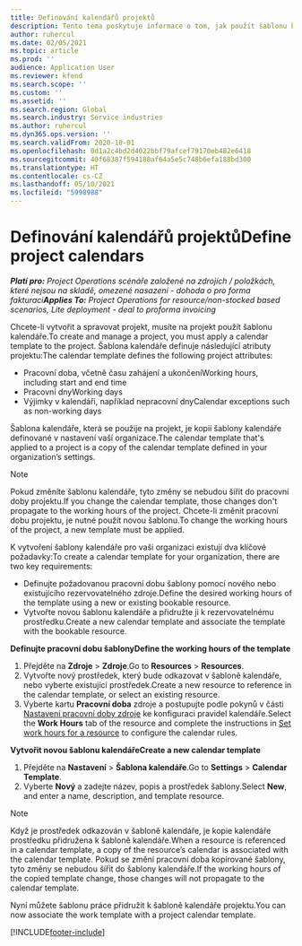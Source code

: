 ```yaml
---
title: Definování kalendářů projektů
description: Tento téma poskytuje informace o tom, jak použít šablonu kalendáře na projekt ke sledování harmonogramu projektu.
author: ruhercul
ms.date: 02/05/2021
ms.topic: article
ms.prod: ''
audience: Application User
ms.reviewer: kfend
ms.search.scope: ''
ms.custom: ''
ms.assetid: ''
ms.search.region: Global
ms.search.industry: Service industries
ms.author: ruhercul
ms.dyn365.ops.version: ''
ms.search.validFrom: 2020-10-01
ms.openlocfilehash: 0d1a2c4bd2d4022bbf79afcef79170eb482e6418
ms.sourcegitcommit: 40f68387f594180af64a5e5c748b6efa188bd300
ms.translationtype: HT
ms.contentlocale: cs-CZ
ms.lasthandoff: 05/10/2021
ms.locfileid: "5998988"
---
```

# <a name="define-project-calendars"></a><span data-ttu-id="84f53-103">Definování kalendářů projektů</span><span class="sxs-lookup"><span data-stu-id="84f53-103">Define project calendars</span></span>

<span data-ttu-id="84f53-104">_**Platí pro:** Project Operations scénáře založené na zdrojích / položkách, které nejsou na skladě, omezené nasazení - dohoda o pro forma fakturaci_</span><span class="sxs-lookup"><span data-stu-id="84f53-104">_**Applies To:** Project Operations for resource/non-stocked based scenarios, Lite deployment - deal to proforma invoicing_</span></span>

<span data-ttu-id="84f53-105">Chcete-li vytvořit a spravovat projekt, musíte na projekt použít šablonu kalendáře.</span><span class="sxs-lookup"><span data-stu-id="84f53-105">To create and manage a project, you must apply a calendar template to the project.</span></span> <span data-ttu-id="84f53-106">Šablona kalendáře definuje následující atributy projektu:</span><span class="sxs-lookup"><span data-stu-id="84f53-106">The calendar template defines the following project attributes:</span></span>

- <span data-ttu-id="84f53-107">Pracovní doba, včetně času zahájení a ukončení</span><span class="sxs-lookup"><span data-stu-id="84f53-107">Working hours, including start and end time</span></span>
- <span data-ttu-id="84f53-108">Pracovní dny</span><span class="sxs-lookup"><span data-stu-id="84f53-108">Working days</span></span>
- <span data-ttu-id="84f53-109">Výjimky v kalendáři, například nepracovní dny</span><span class="sxs-lookup"><span data-stu-id="84f53-109">Calendar exceptions such as non-working days</span></span>

<span data-ttu-id="84f53-110">Šablona kalendáře, která se použije na projekt, je kopií šablony kalendáře definované v nastavení vaší organizace.</span><span class="sxs-lookup"><span data-stu-id="84f53-110">The calendar template that's applied to a project is a copy of the calendar template defined in your organization’s settings.</span></span>

> [!NOTE]
> <span data-ttu-id="84f53-111">Pokud změníte šablonu kalendáře, tyto změny se nebudou šířit do pracovní doby projektu.</span><span class="sxs-lookup"><span data-stu-id="84f53-111">If you change the calendar template, those changes don't propagate to the working hours of the project.</span></span> <span data-ttu-id="84f53-112">Chcete-li změnit pracovní dobu projektu, je nutné použít novou šablonu.</span><span class="sxs-lookup"><span data-stu-id="84f53-112">To change the working hours of the project, a new template must be applied.</span></span>

<span data-ttu-id="84f53-113">K vytvoření šablony kalendáře pro vaši organizaci existují dva klíčové požadavky:</span><span class="sxs-lookup"><span data-stu-id="84f53-113">To create a calendar template for your organization, there are two key requirements:</span></span>

- <span data-ttu-id="84f53-114">Definujte požadovanou pracovní dobu šablony pomocí nového nebo existujícího rezervovatelného zdroje.</span><span class="sxs-lookup"><span data-stu-id="84f53-114">Define the desired working hours of the template using a new or existing bookable resource.</span></span>
- <span data-ttu-id="84f53-115">Vytvořte novou šablonu kalendáře a přidružte ji k rezervovatelnému prostředku.</span><span class="sxs-lookup"><span data-stu-id="84f53-115">Create a new calendar template and associate the template with the bookable resource.</span></span>

<span data-ttu-id="84f53-116">**Definujte pracovní dobu šablony**</span><span class="sxs-lookup"><span data-stu-id="84f53-116">**Define the working hours of the template**</span></span>

1. <span data-ttu-id="84f53-117">Přejděte na **Zdroje** \> **Zdroje**.</span><span class="sxs-lookup"><span data-stu-id="84f53-117">Go to **Resources** \> **Resources**.</span></span>
2. <span data-ttu-id="84f53-118">Vytvořte nový prostředek, který bude odkazovat v šabloně kalendáře, nebo vyberte existující prostředek.</span><span class="sxs-lookup"><span data-stu-id="84f53-118">Create a new resource to reference in the calendar template, or select an existing resource.</span></span>
3. <span data-ttu-id="84f53-119">Vyberte kartu **Pracovní doba** zdroje a postupujte podle pokynů v části [Nastavení pracovní doby zdroje](/dynamics365/field-service/set-work-hours-resource.md) ke konfiguraci pravidel kalendáře.</span><span class="sxs-lookup"><span data-stu-id="84f53-119">Select the **Work Hours** tab of the resource and complete the instructions in [Set work hours for a resource](/dynamics365/field-service/set-work-hours-resource.md) to configure the calendar rules.</span></span>

<span data-ttu-id="84f53-120">**Vytvořit novou šablonu kalendáře**</span><span class="sxs-lookup"><span data-stu-id="84f53-120">**Create a new calendar template**</span></span>

1. <span data-ttu-id="84f53-121">Přejděte na **Nastavení** \> **Šablona kalendáře**.</span><span class="sxs-lookup"><span data-stu-id="84f53-121">Go to **Settings** \> **Calendar Template**.</span></span>
2. <span data-ttu-id="84f53-122">Vyberte **Nový** a zadejte název, popis a prostředek šablony.</span><span class="sxs-lookup"><span data-stu-id="84f53-122">Select **New**, and enter a name, description, and template resource.</span></span>

> [!NOTE]
> <span data-ttu-id="84f53-123">Když je prostředek odkazován v šabloně kalendáře, je kopie kalendáře prostředku přidružena k šabloně kalendáře.</span><span class="sxs-lookup"><span data-stu-id="84f53-123">When a resource is referenced in a calendar template, a copy of the resource’s calendar is associated with the calendar template.</span></span> <span data-ttu-id="84f53-124">Pokud se změní pracovní doba kopírované šablony, tyto změny se nebudou šířit do šablony kalendáře.</span><span class="sxs-lookup"><span data-stu-id="84f53-124">If the working hours of the copied template change, those changes will not propagate to the calendar template.</span></span>

<span data-ttu-id="84f53-125">Nyní můžete šablonu práce přidružit k šabloně kalendáře projektu.</span><span class="sxs-lookup"><span data-stu-id="84f53-125">You can now associate the work template with a project calendar template.</span></span>


[!INCLUDE[footer-include](../includes/footer-banner.md)]

